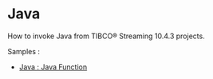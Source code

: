 # Java

How to invoke Java from TIBCO&reg; Streaming 10.4.3 projects.

Samples :

* [Java : Java Function](javafunction/src/site/markdown/index.md) 
